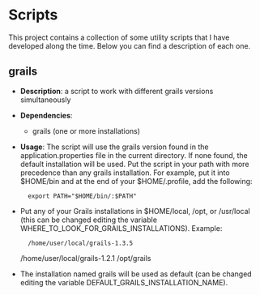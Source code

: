 # Scripts

This project contains a collection of some utility scripts that I have
developed along the time. Below you can find a description of each one.

grails
-------------

* **Description**: a script to work with different grails versions simultaneously
* **Dependencies**: 
  * grails (one or more installations)
* **Usage**:
  The script will use the grails version found in the application.properties file
  in the current directory. If none found, the default installation will be used.
  Put the script in your path with more precedence than any grails installation.
  For example, put it into $HOME/bin and at the end of your $HOME/.profile, add
  the following:

        export PATH="$HOME/bin/:$PATH"

* Put any of your Grails installations in $HOME/local, /opt, or /usr/local (this
  can be changed editing the variable WHERE_TO_LOOK_FOR_GRAILS_INSTALLATIONS). Example:

       	/home/user/local/grails-1.3.5
	/home/user/local/grails-1.2.1
	/opt/grails

* The installation named grails will be used as default (can be changed editing
  the variable DEFAULT_GRAILS_INSTALLATION_NAME).
